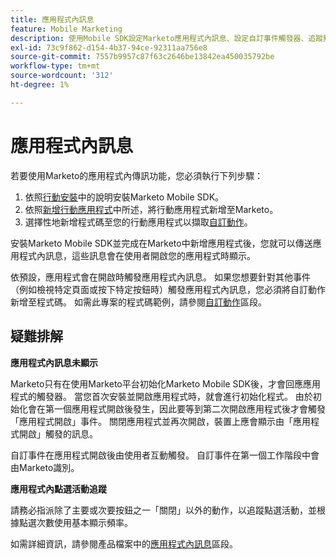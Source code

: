 ```yaml
---
title: 應用程式內訊息
feature: Mobile Marketing
description: 使用Mobile SDK設定Marketo應用程式內訊息、設定自訂事件觸發器、追蹤點選活動，以及修正首次開啟應用程式的初始化問題。
exl-id: 73c9f862-d154-4b37-94ce-92311aa756e8
source-git-commit: 7557b9957c87f63c2646be13842ea450035792be
workflow-type: tm+mt
source-wordcount: '312'
ht-degree: 1%

---
```


# 應用程式內訊息

若要使用Marketo的應用程式內傳訊功能，您必須執行下列步驟：

1. 依照[行動安裝](installation.md)中的說明安裝Marketo Mobile SDK。
1. 依照[新增行動應用程式](https://experienceleague.adobe.com/zh-hant/docs/marketo/using/product-docs/mobile-marketing/admin/add-a-mobile-app)中所述，將行動應用程式新增至Marketo。
1. 選擇性地新增程式碼至您的行動應用程式以擷取[自訂動作](custom-actions.md)。

安裝Marketo Mobile SDK並完成在Marketo中新增應用程式後，您就可以傳送應用程式內訊息，這些訊息會在使用者開啟您的應用程式時顯示。

依預設，應用程式會在開啟時觸發應用程式內訊息。 如果您想要針對其他事件（例如檢視特定頁面或按下特定按鈕時）觸發應用程式內訊息，您必須將自訂動作新增至程式碼。 如需此專案的程式碼範例，請參閱[自訂動作](custom-actions.md)區段。

## 疑難排解

**應用程式內訊息未顯示**

Marketo只有在使用Marketo平台初始化Marketo Mobile SDK後，才會回應應用程式的觸發器。 當您首次安裝並開啟應用程式時，就會進行初始化程式。 由於初始化會在第一個應用程式開啟後發生，因此要等到第二次開啟應用程式後才會觸發「應用程式開啟」事件。 關閉應用程式並再次開啟，裝置上應會顯示由「應用程式開啟」觸發的訊息。

自訂事件在應用程式開啟後由使用者互動觸發。 自訂事件在第一個工作階段中會由Marketo識別。

**應用程式內點選活動追蹤**

請務必指派除了主要或次要按鈕之一「關閉」以外的動作，以追蹤點選活動，並根據點選次數使用基本顯示頻率。

如需詳細資訊，請參閱產品檔案中的[應用程式內訊息](https://experienceleague.adobe.com/zh-hant/docs/marketo/using/product-docs/mobile-marketing/in-app-messages/creating-in-app-messages/create-an-in-app-message)區段。
